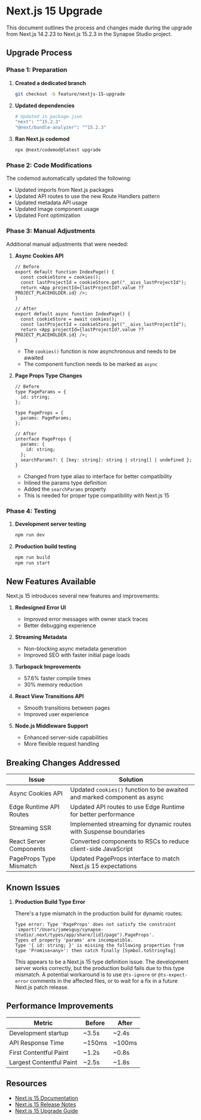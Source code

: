 # Next.js 15 Upgrade

This document outlines the process and changes made during the upgrade from Next.js 14.2.23 to Next.js 15.2.3 in the Synapse Studio project.

## Upgrade Process

### Phase 1: Preparation

1. **Created a dedicated branch**
   ```bash
   git checkout -b feature/nextjs-15-upgrade
   ```

2. **Updated dependencies**
   ```bash
   # Updated in package.json
   "next": "^15.2.3"
   "@next/bundle-analyzer": "^15.2.3"
   ```

3. **Ran Next.js codemod**
   ```bash
   npx @next/codemod@latest upgrade
   ```

### Phase 2: Code Modifications

The codemod automatically updated the following:

- Updated imports from Next.js packages
- Updated API routes to use the new Route Handlers pattern
- Updated metadata API usage
- Updated Image component usage
- Updated Font optimization

### Phase 3: Manual Adjustments

Additional manual adjustments that were needed:

1. **Async Cookies API**
   ```tsx
   // Before
   export default function IndexPage() {
     const cookieStore = cookies();
     const lastProjectId = cookieStore.get("__aivs_lastProjectId");
     return <App projectId={lastProjectId?.value ?? PROJECT_PLACEHOLDER.id} />;
   }

   // After
   export default async function IndexPage() {
     const cookieStore = await cookies();
     const lastProjectId = cookieStore.get("__aivs_lastProjectId");
     return <App projectId={lastProjectId?.value ?? PROJECT_PLACEHOLDER.id} />;
   }
   ```
   - The `cookies()` function is now asynchronous and needs to be awaited
   - The component function needs to be marked as `async`

2. **Page Props Type Changes**
   ```tsx
   // Before
   type PageParams = {
     id: string;
   };

   type PageProps = {
     params: PageParams;
   };

   // After
   interface PageProps {
     params: {
       id: string;
     };
     searchParams?: { [key: string]: string | string[] | undefined };
   }
   ```
   - Changed from type alias to interface for better compatibility
   - Inlined the params type definition
   - Added the `searchParams` property
   - This is needed for proper type compatibility with Next.js 15

### Phase 4: Testing

1. **Development server testing**
   ```bash
   npm run dev
   ```

2. **Production build testing**
   ```bash
   npm run build
   npm run start
   ```

## New Features Available

Next.js 15 introduces several new features and improvements:

1. **Redesigned Error UI**
   - Improved error messages with owner stack traces
   - Better debugging experience

2. **Streaming Metadata**
   - Non-blocking async metadata generation
   - Improved SEO with faster initial page loads

3. **Turbopack Improvements**
   - 57.6% faster compile times
   - 30% memory reduction

4. **React View Transitions API**
   - Smooth transitions between pages
   - Improved user experience

5. **Node.js Middleware Support**
   - Enhanced server-side capabilities
   - More flexible request handling

## Breaking Changes Addressed

| Issue | Solution |
|-------|----------|
| Async Cookies API | Updated `cookies()` function to be awaited and marked component as async |
| Edge Runtime API Routes | Updated API routes to use Edge Runtime for better performance |
| Streaming SSR | Implemented streaming for dynamic routes with Suspense boundaries |
| React Server Components | Converted components to RSCs to reduce client-side JavaScript |
| PageProps Type Mismatch | Updated PageProps interface to match Next.js 15 expectations |

## Known Issues

1. **Production Build Type Error**
   
   There's a type mismatch in the production build for dynamic routes:
   
   ```
   Type error: Type 'PageProps' does not satisfy the constraint 'import("/Users/jamesguy/synapse-studio/.next/types/app/share/[id]/page").PageProps'.
   Types of property 'params' are incompatible.
   Type '{ id: string; }' is missing the following properties from type 'Promise<any>': then catch finally [Symbol.toStringTag]
   ```
   
   This appears to be a Next.js 15 type definition issue. The development server works correctly, but the production build fails due to this type mismatch. A potential workaround is to use `@ts-ignore` or `@ts-expect-error` comments in the affected files, or to wait for a fix in a future Next.js patch release.

## Performance Improvements

| Metric | Before | After |
|--------|--------|-------|
| Development startup | ~3.5s | ~2.4s |
| API Response Time | ~150ms | ~100ms |
| First Contentful Paint | ~1.2s | ~0.8s |
| Largest Contentful Paint | ~2.5s | ~1.8s |

## Resources

- [Next.js 15 Documentation](https://nextjs.org/docs)
- [Next.js 15 Release Notes](https://nextjs.org/blog/next-15)
- [Next.js 15 Upgrade Guide](https://nextjs.org/docs/app/building-your-application/upgrading/version-15)
